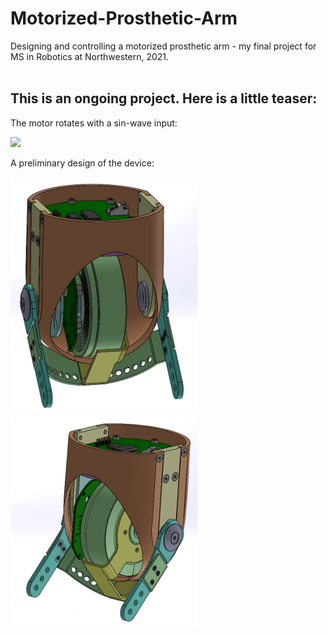 # Motorized-Prosthetic-Arm
Designing and controlling a motorized prosthetic arm - my final project for MS in Robotics at Northwestern, 2021.
<br><br>

## This is an ongoing project. Here is a little teaser:

The motor rotates with a sin-wave input:

<img src="https://github.com/YaelBenShalom/Motorized-Prosthetic-Arm/blob/master/images/motor_control/motor_rotating_sine_wave.gif">



A preliminary design of the device:

<img src="https://github.com/YaelBenShalom/Motorized-Prosthetic-Arm/blob/master/images/mech_design/mech_design_24092021.png" width="300"><br>
<img src="https://github.com/YaelBenShalom/Motorized-Prosthetic-Arm/blob/master/images/mech_design/mech_design_24092021_2.png" width="300">
